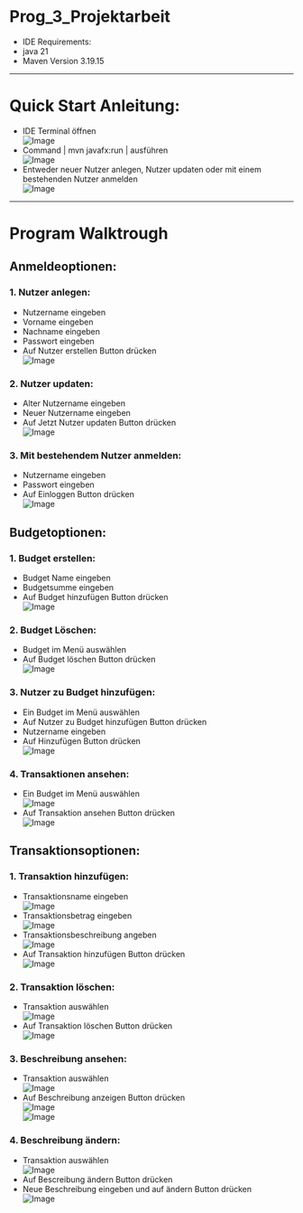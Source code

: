 # Prog_3_Projektarbeit

+ IDE Requirements:
+ java 21
+ Maven Version 3.19.15
---
# Quick Start Anleitung: 

+ IDE Terminal öffnen
<br>![Image](https://github.com/user-attachments/assets/32ba5036-5775-4de7-bcb4-bab8614c4ae9)
+ Command  | mvn javafx:run | ausführen
<br>![Image](https://github.com/user-attachments/assets/469880bf-a46e-4233-a2b6-3cbd2bcdb9b5)
+ Entweder neuer Nutzer anlegen, Nutzer updaten oder mit einem bestehenden Nutzer anmelden
<br>![Image](https://github.com/user-attachments/assets/2a05c892-e554-405c-884f-6bb5b7b4cd25)
---
# Program Walktrough

## **Anmeldeoptionen:**

### 1. Nutzer anlegen:
+ Nutzername eingeben
+ Vorname eingeben
+ Nachname eingeben
+ Passwort eingeben
+ Auf Nutzer erstellen Button drücken
<br> ![Image](https://github.com/user-attachments/assets/d19a7c60-dd34-41e9-8edf-eee8a38b5cd2)

### 2. Nutzer updaten:
+ Alter Nutzername eingeben
+ Neuer Nutzername eingeben
+ Auf Jetzt Nutzer updaten Button drücken
<br> ![Image](https://github.com/user-attachments/assets/c48ece43-06c9-4e99-8890-a774fa24fea1)

### 3. Mit bestehendem Nutzer anmelden:
+ Nutzername eingeben
+ Passwort eingeben
+ Auf Einloggen Button drücken
<br> ![Image](https://github.com/user-attachments/assets/9306d793-6795-4197-9d21-d98e60bee844)

## **Budgetoptionen:**

### 1. Budget erstellen:
+ Budget Name eingeben
+ Budgetsumme eingeben
+ Auf Budget hinzufügen Button drücken
<br> ![Image](https://github.com/user-attachments/assets/8d3be914-0e34-47ee-9e36-053170c4f7cd)

### 2. Budget Löschen:
+ Budget im Menü auswählen
+ Auf Budget löschen Button drücken
<br> ![Image](https://github.com/user-attachments/assets/d5d936eb-396c-4052-a4bd-590335fc0c00)

### 3. Nutzer zu Budget hinzufügen:
+ Ein Budget im Menü auswählen
+ Auf Nutzer zu Budget hinzufügen Button drücken
+ Nutzername eingeben
+ Auf Hinzufügen Button drücken
<br> ![Image](https://github.com/user-attachments/assets/59a9ae53-84a2-4190-8ed2-4dd9bf86946c)

### 4. Transaktionen ansehen:
+ Ein Budget im Menü auswählen
<br> ![Image](https://github.com/user-attachments/assets/87dee55e-a8f0-4f2b-8727-fdbf9f4d5c71)
+ Auf Transaktion ansehen Button drücken
<br> ![Image](https://github.com/user-attachments/assets/b325c14b-14a1-409e-b158-5be65071419a)

<h2><b>Transaktionsoptionen:</b></h2>

### 1. Transaktion hinzufügen:

+ Transaktionsname eingeben
<br> ![Image](https://github.com/user-attachments/assets/0fe1a7aa-6785-443f-8c5f-99f554f289fe)
+ Transaktionsbetrag eingeben
<br> ![Image](https://github.com/user-attachments/assets/e1e5f763-acb5-4c9f-bd97-b4e907401304)
+ Transaktionsbeschreibung angeben
<br> ![Image](https://github.com/user-attachments/assets/7a17981c-b798-4045-81a5-6035e080117d)
+ Auf Transaktion hinzufügen Button drücken
<br> ![Image](https://github.com/user-attachments/assets/ea3aa16a-6c97-457e-b137-3644ffe25cb3)

### 2. Transaktion löschen:
+ Transaktion auswählen
<br> ![Image](https://github.com/user-attachments/assets/a6c547b4-48ee-4d7e-8826-4f8c2e709008)
+ Auf Transaktion löschen Button drücken
<br> ![Image](https://github.com/user-attachments/assets/415a76f9-2b7f-445b-b82c-6ff3f2e1653e)

### 3. Beschreibung ansehen:

+ Transaktion auswählen
<br> ![Image](https://github.com/user-attachments/assets/a6c547b4-48ee-4d7e-8826-4f8c2e709008)
+ Auf Beschreibung anzeigen Button drücken
<br> ![Image](https://github.com/user-attachments/assets/52f5ebb2-9deb-4605-b23e-0407f1b32e4a)
<br> ![Image](https://github.com/user-attachments/assets/c5c70e72-0e1e-44a9-8454-05e151fbed3f)

### 4. Beschreibung ändern:
+ Transaktion auswählen
<br> ![Image](https://github.com/user-attachments/assets/a6c547b4-48ee-4d7e-8826-4f8c2e709008)
+ Auf Bescreibung ändern Button drücken
+ Neue Beschreibung eingeben und auf ändern Button drücken
<br>![Image](https://github.com/user-attachments/assets/916533dd-679a-4a3c-81a0-2d2d416fb47a)
